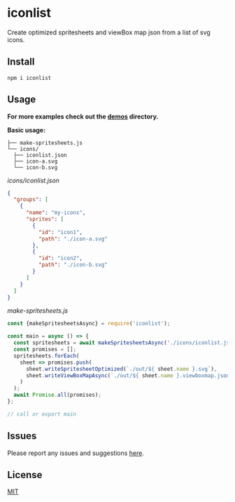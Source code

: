 # iconlist

Create optimized spritesheets and viewBox map json from a list of svg icons.

## Install

```shell
npm i iconlist
```

## Usage

**For more examples check out the [demos](demos/) directory.**

**Basic usage:**

```
├── make-spritesheets.js
└── icons/
  ├── iconlist.json
  ├── icon-a.svg
  └── icon-b.svg
```

*icons/iconlist.json*
```json
{
  "groups": [
    {
      "name": "my-icons",
      "sprites": [
        {
          "id": "icon1",
          "path": "./icon-a.svg"
        },
        {
          "id": "icon2",
          "path": "./icon-b.svg"
        }
      ]
    }
  ]
}
```

*make-spritesheets.js*
```js
const {makeSpritesheetsAsync} = require('iconlist');

const main = async () => {
  const spritesheets = await makeSpritesheetsAsync('./icons/iconlist.json');
  const promises = [];
  spritesheets.forEach(
    sheet => promises.push(
      sheet.writeSpritesheetOptimized(`./out/${ sheet.name }.svg`),
      sheet.writeViewBoxMapAsync(`./out/${ sheet.name }.viewboxmap.json`),
    )
  );
  await Promise.all(promises);
};

// call or export main
```

## Issues

Please report any issues and suggestions [here](https://github.com/davidstraka2/iconlist/issues).

## License

[MIT](LICENSE)
